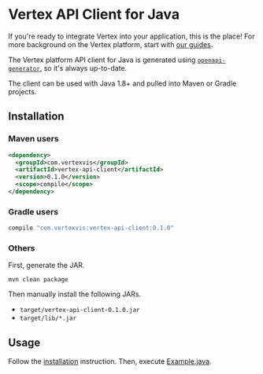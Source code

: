 # Vertex API Client for Java

If you're ready to integrate Vertex into your application, this is the place! For more background on the Vertex platform, start with [our guides](https://developer.vertexvis.com/docs/guides).

The Vertex platform API client for Java is generated using [`openapi-generator`](https://github.com/OpenAPITools/openapi-generator), so it's always up-to-date.

The client can be used with Java 1.8+ and pulled into Maven or Gradle projects.

## Installation

### Maven users

```xml
<dependency>
  <groupId>com.vertexvis</groupId>
  <artifactId>vertex-api-client</artifactId>
  <version>0.1.0</version>
  <scope>compile</scope>
</dependency>
```

### Gradle users

```groovy
compile "com.vertexvis:vertex-api-client:0.1.0"
```

### Others

First, generate the JAR.

```shell
mvn clean package
```

Then manually install the following JARs.

- `target/vertex-api-client-0.1.0.jar`
- `target/lib/*.jar`

## Usage

Follow the [installation](#installation) instruction. Then, execute [Example.java](./src/main/java/com/vertexvis/Example.java).
